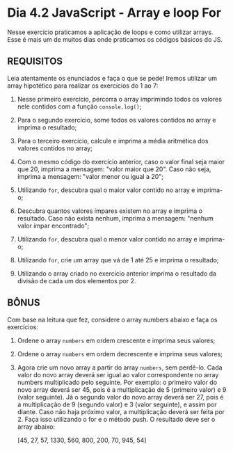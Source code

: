# Dia 4.2 JavaScript - Array e loop For

Nesse exercício praticamos a aplicação de loops e como utilizar arrays. Esse é mais um de muitos dias onde praticamos os códigos básicos do JS.

## REQUISITOS

Leia atentamente os enunciados e faça o que se pede! Iremos utilizar um array hipotético para realizar os exercícios do 1 ao 7:

1. Nesse primeiro exercício, percorra o array imprimindo todos os valores nele contidos com a função `console.log()`;

2. Para o segundo exercício, some todos os valores contidos no array e imprima o resultado;

3. Para o terceiro exercício, calcule e imprima a média aritmética dos valores contidos no array;

4. Com o mesmo código do exercício anterior, caso o valor final seja maior que 20, imprima a mensagem: "valor maior que 20". Caso não seja, imprima a mensagem: "valor menor ou igual a 20";

5. Utilizando `for`, descubra qual o maior valor contido no array e imprima-o;

6. Descubra quantos valores ímpares existem no array e imprima o resultado. Caso não exista nenhum, imprima a mensagem: "nenhum valor ímpar encontrado";

7. Utilizando `for`, descubra qual o menor valor contido no array e imprima-o;

8. Utilizando `for`, crie um array que vá de 1 até 25 e imprima o resultado;

9. Utilizando o array criado no exercício anterior imprima o resultado da divisão de cada um dos elementos por 2.

## BÔNUS 

Com base na leitura que fez, considere o array numbers abaixo e faça os exercícios:

1. Ordene o array `numbers` em ordem crescente e imprima seus valores;

2. Ordene o array `numbers` em ordem decrescente e imprima seus valores;

3. Agora crie um novo array a partir do array `numbers`, sem perdê-lo. Cada valor do novo array deverá ser igual ao valor correspondente no array numbers multiplicado pelo seguinte. Por exemplo: o primeiro valor do novo array deverá ser 45, pois é a multiplicação de 5 (primeiro valor) e 9 (valor seguinte). Já o segundo valor do novo array deverá ser 27, pois é a multiplicação de 9 (segundo valor) e 3 (valor seguinte), e assim por diante. Caso não haja próximo valor, a multiplicação deverá ser feita por 2. Faça isso utilizando o for e o método push. O resultado deve ser o array abaixo:

    [45, 27, 57, 1330, 560, 800, 200, 70, 945, 54]
